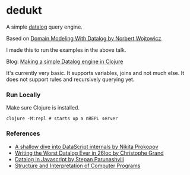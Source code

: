 # dedukt

A simple [datalog](https://en.wikipedia.org/wiki/Datalog) query engine.

Based on [Domain Modeling With Datalog by Norbert Wojtowicz](https://www.youtube.com/watch?v=oo-7mN9WXTw).

I made this to run the examples in the above talk.

Blog: [Making a simple Datalog engine in Clojure](https://shagunagrawal.me/posts/making-a-simple-datalog-engine-in-clojure/)

It's currently very basic.
It supports variables, joins and not much else.
It does not support rules and recursively querying yet.

### Run Locally

Make sure Clojure is installed.

``` shell
clojure -M:repl # starts up a nREPL server
```

### References

- [A shallow dive into DataScript internals by Nikita Prokopov](https://tonsky.me/blog/datascript-internals/)
- [Writing the Worst Datalog Ever in 26loc by Christophe Grand   ](https://buttondown.com/tensegritics-curiosities/archive/writing-the-worst-datalog-ever-in-26loc/)
- [Datalog in Javascript by Stepan Parunashvili](https://www.instantdb.com/essays/datalogjs)
- [Structure and Interpretation of Computer Programs](https://sarabander.github.io/sicp/html/4_002e4.xhtml#g_t4_002e4)


